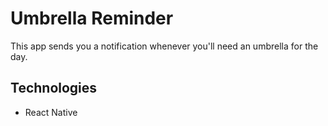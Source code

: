 # Umbrella Reminder

This app sends you a notification whenever you'll need an umbrella for the day.

## Technologies

- React Native
